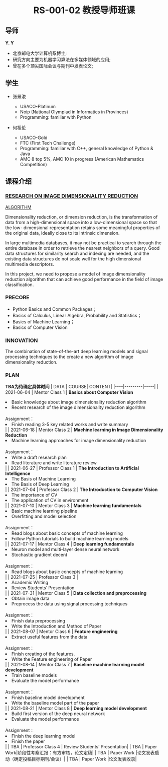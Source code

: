 # <center>RS-001-02 教授导师班课</center>

## 导师
**Y. Y**
- 北京邮电大学计算机系博士;
- 研究方向主要为机器学习算法在多媒体领域的应用;
- 曾在多个顶尖国际会议与期刊中发表论文;

## 学生
- 张景浚
  - USACO-Platinum
  - Noip (National Olympiad in Informatics in Provinces)
  - Programming: familiar with Python

- 何祖伦
  - USACO-Gold
  - FTC (First Tech Challenge)
  - Programming: familiar with C++, general knowledge of Python & Java
  - AMC 8 top 5%, AMC 10 in progress (American Mathematics Competition)



## 课程介绍
### <a href="https://github.com/RS-001-02/RM-1091-Dr.Wu/blob/main/%E6%9C%89%E6%96%B9-%E7%A7%91%E7%A0%94%E7%AB%9E%E8%B5%9B%E5%9F%B9%E5%85%BB%E6%96%B9%E6%A1%88-%E4%B8%93%E4%B8%BA%E8%AE%A1%E7%AE%97%E6%9C%BA%E7%A0%94%E8%AE%A8%E7%8F%AD%E8%B4%BE%E6%98%8A%E9%BE%99%E8%AE%BE%E8%AE%A1.pdf">RESEARCH ON IMAGE DIMENSIONALITY REDUCTION
ALGORITHM</a>

Dimensionality reduction, or dimension reduction, is the transformation of data from a high-dimensional space into a low-dimensional space so that the low- dimensional
representation retains some meaningful properties of the original data, ideally close to its intrinsic dimension.

In large multimedia databases, it may not be practical to search through the entire database in order to retrieve the nearest neighbors of a query. Good data structures
for similarity search and indexing are needed, and the existing data structures do not scale well for the high dimensional multimedia descriptors.

In this project, we need to propose a model of image dimensionality reduction algorithm that can achieve good performance in the field of image classification.

### PRECORE
- Python Basics and Common Packages；
- Basics of Calculus, Linear Algebra, Probability and Statistics；
- Basics of Machine Learning；
- Basics of Computer Vision

### INNOVATION
The combination of state-of-the-art deep learning models and signal processing techniques to the create a new algorithm of image dimensionality reduction.

### PLAN
**TBA为待确定具体时间**
| DATA | COURSE| CONTENT| 
|----|---------|-----|
| 2021-06-04  | Mentor Class 1 | **Basics about Computer Vision** <li>Basic knowledge about image dimensionality reduction algorithm</li><li>Recent research of the image dimensionality reduction algorithm</li> <br>Assignment：<li>Finish reading 3-5 key related works and write summary</li> |
| 2021-06-18  | Mentor Class 2 | **Machine learning in Image Dimensionality Reduction** <li>Machine learning approaches for image dimensionality reduction</li><br>Assignment：<li>Write a draft research plan</li> <li>Read literature and write literature review</li>|
| 2021-06-27  | Professor Class 1 | **The Introduction to Artificial Intelligence** <li>The Basis of Machine Learning</li><li>The Basis of Deep Learning</li> |
| 2021-07-04  | Professor Class 2  | **The Introduction to Computer Vision** <br><li>The importance of CV</li><li>The application of CV in environment</li>|
| 2021-07-10  | Mentor Class 3 | **Machine learning fundamentals** <li>Basic machine learning pipeline</li><li>Overfitting and model selection</li> <br>Assignment：<li>Read blogs about basic concepts of machine learning</li><li>Follow Python tutorials to build machine learning models</li>|
| 2021-07-17  | Mentor Class 4 | **Deep learning fundamentals**<li>Neuron model and multi-layer dense neural network</li><li>Stochastic gradient decent</li><br>Assignment：<li>Read blogs about basic concepts of machine learning</li>|
| 2021-07-25  | Professor Class 3 | <li>Academic Writing</li><li>Review Students’ Presentation</li>|
| 2021-07-31  | Mentor Class 5 | **Data collection and preprocessing**<li>Obtain image data</li> <li>Preprocess the data using signal processing techniques</li><br>Assignment： <li>Finish data preprocessing</li> <li>Write the Introduction and Method of Paper</li> |
| 2021-08-07  | Mentor Class 6 | **Feature engineering** <li>Extract useful features from the data</li><br>Assignment：<li>Finish creating of the features.</li>  <li>Write the Feature engineering of Paper</li>|
| 2021-08-14  | Mentor Class 7 | **Baseline machine learning model development**<li>Train baseline models</li><li>Evaluate the model performance</li><br>Assignment： <li>Finish baseline model development</li> <li>Write the baseline model part of the paper</li> |
| 2021-08-21  | Mentor Class 8 | **Deep learning model development**<li>Build first version of the deep neural network</li><li>Evaluate the model performance</li> <br>Assignment： <li>Finish the deep learning model</li> <li>Finish the paper</li>|
| TBA  | Professor Class 4 | Review Students’ Presentation|
| TBA  | Paper Work|阶段性考察汇报：有方审核，论文定稿|
| TBA  | Paper Work |论文发表启动（确定投稿目标期刊/会议）|
| TBA  | Paper Work |论文发表收录|
